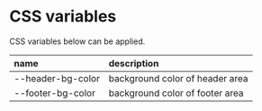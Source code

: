 # CSS variables

CSS variables below can be applied.

|name|description|
|:--|:--|
|--header-bg-color|background color of header area|
|--footer-bg-color|background color of footer area|
